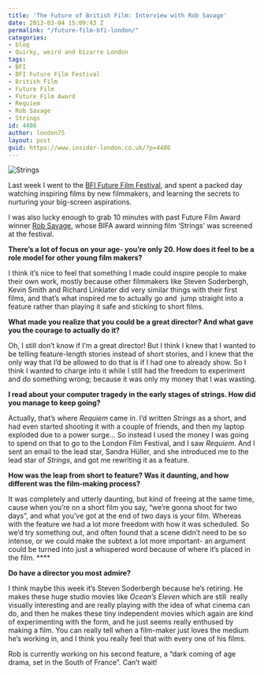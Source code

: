 ```yaml
---
title: 'The Future of British Film: Interview with Rob Savage'
date: 2013-03-04 15:09:43 Z
permalink: "/future-film-bfi-london/"
categories:
- blog
- Quirky, weird and bizarre London
tags:
- BFI
- BFI Future Film Festival
- British Film
- Future Film
- Future Film Award
- Requiem
- Rob Savage
- Strings
id: 4486
author: london75
layout: post
guid: https://www.insider-london.co.uk/?p=4486
---
```


<img class="aligncenter size-full wp-image-4584" alt="Strings" src="/wp-content/uploads/2013/02/Strings.jpg" />

Last week I went to the <a href="https://www.insider-london.co.uk/?p=4395&preview=true" target="_blank">BFI Future Film Festival</a>, and spent a packed day watching inspiring films by new filmmakers, and learning the secrets to nurturing your big-screen aspirations.

I was also lucky enough to grab 10 minutes with past Future Film Award winner <a href="http://rob-savage.co.uk/" target="_blank">Rob Savage</a>, whose BIFA award winning film &#8216;Strings&#8217; was screened at the festival.

**There’s a lot of focus on your age- you’re only 20. How does it feel to be a role model for other young film makers?**

I think it’s nice to feel that something I made could inspire people to make their own work, mostly because other filmmakers like Steven Soderbergh, Kevin Smith and Richard Linklater did very similar things with their first films, and that’s what inspired me to actually go and  jump straight into a feature rather than playing it safe and sticking to short films.

**What made you realize that you could be a great director? And what gave you the courage to actually do it?**

Oh, I still don’t know if I’m a great director! But I think I knew that I wanted to be telling feature-length stories instead of short stories, and I knew that the only way that I’d be allowed to do that is if I had one to already show. So I think I wanted to charge into it while I still had the freedom to experiment and do something wrong; because it was only my money that I was wasting.

**I read about your computer tragedy in the early stages of strings. How did you manage to keep going?**

Actually, that&#8217;s where _Requiem_ came in. I&#8217;d written _Strings_ as a short, and had even started shooting it with a couple of friends, and then my laptop exploded due to a power surge&#8230; So instead I used the money I was going to spend on that to go to the London Film Festival, and I saw _Requiem_. And I sent an email to the lead star, Sandra Hüller, and she introduced me to the lead star of _Strings_, and got me rewriting it as a feature.

**How was the leap from short to feature? Was it daunting, and how different was the film-making process?**

It was completely and utterly daunting, but kind of freeing at the same time, cause when you’re on a short film you say, &#8220;we’re gonna shoot for two days&#8221;, and what you’ve got at the end of two days is your film. Whereas with the feature we had a lot more freedom with how it was scheduled. So we’d try something out, and often found that a scene didn’t need to be so intense, or we could make the subtext a lot more important- an argument could be turned into just a whispered word because of where it’s placed in the film. ****

**Do have a director you most admire?**

I think maybe this week it’s Steven Soderbergh because he’s retiring. He makes these huge studio movies like _Ocean’s Eleven_ which are still  really visually interesting and are really playing with the idea of what cinema can do, and then he makes these tiny independent movies which again are kind of experimenting with the form, and he just seems really enthused by making a film. You can really tell when a film-maker just loves the medium he’s working in, and I think you really feel that with every one of his films.

Rob is currently working on his second feature, a &#8220;dark coming of age drama, set in the South of France&#8221;. Can&#8217;t wait!
